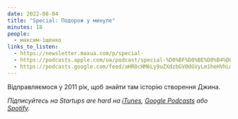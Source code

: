 ```yaml
---
date: 2022-08-04
title: "Special: Подорож у минуле"
minutes: 18
people:
  - максим-іщенко
links_to_listen:
  - https://newsletter.maxua.com/p/special-
  - https://podcasts.apple.com/ua/podcast/special-%D0%BF%D0%BE%D0%B4%D0%BE%D1%80%D0%BE%D0%B6-%D1%83-%D0%BC%D0%B8%D0%BD%D1%83%D0%BB%D0%B5/id1616301447?i=1000575009424
  - https://podcasts.google.com/feed/aHR0cHM6Ly9uZXdzbGV0dGVyLm1heHVhLmNvbS9mZWVk/episode/aHR0cHM6Ly9uZXdzbGV0dGVyLm1heHVhLmNvbS9wL3NwZWNpYWwt?sa=X&ved=0CAUQkfYCahcKEwjosonmtfj5AhUAAAAAHQAAAAAQAQ
---
```


Відправляємося у 2011 рік, щоб знайти там історію створення Джина.

_Підписуйтесь на Startups are hard на [iTunes][1], [Google Podcasts][2] або [Spotify][3]._

[1]: https://podcasts.apple.com/ua/podcast/startups-are-hard/id1616301447
[2]: https://www.google.com/podcasts?feed=aHR0cHM6Ly9hcGkuc3Vic3RhY2suY29tL2ZlZWQvcG9kY2FzdC8yNDYzODAucnNz
[3]: https://open.spotify.com/show/2lnCQcCqkCxRI8yVbNeJfm?si=okPXFXyrQlidXmuIzm2--w
